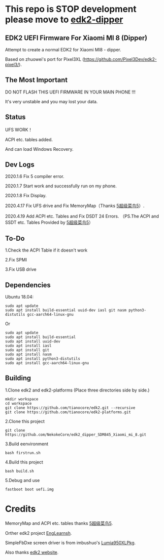 # This repo is STOP development please move to [edk2-dipper](https://github.com/NekokeCore/edk2-dipper)
## EDK2 UEFI Firmware For Xiaomi MI 8 (Dipper)
Attempt to create a normal EDK2 for Xiaomi MI8 - dipper.

Based on zhuowei's port for Pixel3XL (https://github.com/Pixel3Dev/edk2-pixel3/).

## The Most Important
DO NOT FLASH THIS UEFI FIRMWARE IN YOUR MAIN PHONE !!!

It's very unstable and you may lost your data.

## Status 
 UFS WORK！
 
 ACPI etc. tables added.

 And can load Windows Recovery.

## Dev Logs
2020.1.6 Fix 5 compiler error.

2020.1.7 Start work and successfully run on my phone.

2020.1.8 Fix Display.

2020.4.17 Fix UFS drive and Fix MemoryMap（Thanks [5超级菜鸟5](https://github.com/sunshuyu)）.

2020.4.19 Add ACPI etc. Tables and Fix DSDT 24 Errors. （PS.The ACPI and SSDT etc. Tables Provided by [5超级菜鸟5](https://github.com/sunshuyu)）

## To-Do
1.Check the ACPI Table if it doesn't work

2.Fix SPMI

3.Fix USB drive

## Dependencies

Ubuntu 18.04:

```
sudo apt update
sudo apt install build-essential uuid-dev iasl git nasm python3-distutils gcc-aarch64-linux-gnu
```
Or
```
sudo apt update
sudo apt install build-essential
sudo apt install uuid-dev
sudo apt install iasl
sudo apt install git
sudo apt install nasm
sudo apt install python3-distutils
sudo apt install gcc-aarch64-linux-gnu
```


## Building
1.Clone edk2 and edk2-platforms (Place three directories side by side.)
```
mkdir workspace
cd workspace
git clone https://github.com/tianocore/edk2.git --recursive
git clone https://github.com/tianocore/edk2-platforms.git
```

2.Clone this project
```
git clone https://github.com/NekokeCore/edk2_dipper_SDM845_Xiaomi_mi_8.git
```

3.Build eenvironment
```
bash firstrun.sh
```

4.Build this project
```
bash build.sh
```
5.Debug and use
```
fastboot boot uefi.img
```

# Credits
MemoryMap and ACPI etc. tables thanks [5超级菜鸟5](https://github.com/sunshuyu).

Orther edk2 project [EngLearnsh](https://github.com/EngLearnsh/edk2-dipper).

SimpleFbDxe screen driver is from imbushuo's [Lumia950XLPkg](https://github.com/WOA-Project/Lumia950XLPkg).

Also thanks [edk2 website](https://github.com/tianocore/tianocore.github.io/wiki/Using-EDK-II-with-Native-GCC#Install_required_software_from_apt).
